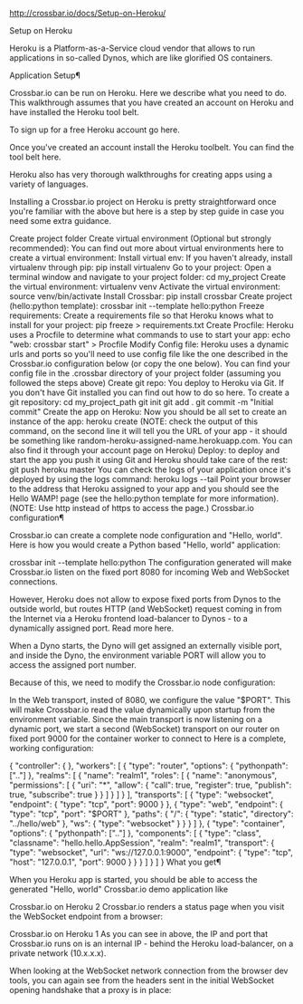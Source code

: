 http://crossbar.io/docs/Setup-on-Heroku/

Setup on Heroku

Heroku is a Platform-as-a-Service cloud vendor that allows to run applications in so-called Dynos, which are like glorified OS containers.

Application Setup¶

Crossbar.io can be run on Heroku. Here we describe what you need to do. This walkthrough assumes that you have created an account on Heroku and have installed the Heroku tool belt.

To sign up for a free Heroku account go here.

Once you've created an account install the Heroku toolbelt. You can find the tool belt here.

Heroku also has very thorough walkthroughs for creating apps using a variety of languages.

Installing a Crossbar.io project on Heroku is pretty straightforward once you're familiar with the above but here is a step by step guide in case you need some extra guidance.

Create project folder
Create virtual environment (Optional but strongly recommended): You can find out more about virtual environments here to create a virtual environment:
Install virtual env: If you haven't already, install virtualenv through pip: pip install virtualenv
Go to your project: Open a terminal window and navigate to your project folder: cd my_project
Create the virtual environment: virtualenv venv
Activate the virtual environment: source venv/bin/activate
Install Crossbar: pip install crossbar
Create project (hello:python template): crossbar init --template hello:python
Freeze requirements: Create a requirements file so that Heroku knows what to install for your project: pip freeze > requirements.txt
Create Procfile: Heroku uses a Procfile to determine what commands to use to start your app: echo "web: crossbar start" > Procfile
Modify Config file: Heroku uses a dynamic urls and ports so you'll need to use config file like the one described in the Crossbar.io configuration below (or copy the one below). You can find your config file in the .crossbar directory of your project folder (assuming you followed the steps above)
Create git repo: You deploy to Heroku via Git. If you don't have Git installed you can find out how to do so here. To create a git repository:
cd my_project_path
git init
git add .
git commit -m "Initial commit"
Create the app on Heroku: Now you should be all set to create an instance of the app: heroku create (NOTE: check the output of this command, on the second line it will tell you the URL of your app - it should be something like random-heroku-assigned-name.herokuapp.com. You can also find it through your account page on Heroku)
Deploy: to deploy and start the app you push it using Git and Heroku should take care of the rest: git push heroku master
You can check the logs of your application once it's deployed by using the logs command: heroku logs --tail
Point your browser to the address that Heroku assigned to your app and you should see the Hello WAMP! page (see the hello:python template for more information). (NOTE: Use http instead of https to access the page.)
Crossbar.io configuration¶

Crossbar.io can create a complete node configuration and "Hello, world". Here is how you would create a Python based "Hello, world" application:

crossbar init --template hello:python
The configuration generated will make Crossbar.io listen on the fixed port 8080 for incoming Web and WebSocket connections.

However, Heroku does not allow to expose fixed ports from Dynos to the outside world, but routes HTTP (and WebSocket) request coming in from the Internet via a Heroku frontend load-balancer to Dynos - to a dynamically assigned port. Read more here.

When a Dyno starts, the Dyno will get assigned an externally visible port, and inside the Dyno, the environment variable PORT will allow you to access the assigned port number.

Because of this, we need to modify the Crossbar.io node configuration:

In the Web transport, insted of 8080, we configure the value "$PORT". This will make Crossbar.io read the value dynamically upon startup from the environment variable.
Since the main transport is now listening on a dynamic port, we start a second (WebSocket) transport on our router on fixed port 9000 for the container worker to connect to
Here is a complete, working configuration:

{
    "controller": {
    },
    "workers": [
       {
          "type": "router",
          "options": {
             "pythonpath": [".."]
          },
          "realms": [
             {
                "name": "realm1",
                "roles": [
                   {
                      "name": "anonymous",
                      "permissions": [
                         {
                            "uri": "*",
                            "allow": {
                               "call": true,
                               "register": true,
                               "publish": true,
                               "subscribe": true
                            }
                         }
                      ]
                   }
                ]
             }
          ],
          "transports": [
             {
                "type": "websocket",
                "endpoint": {
                   "type": "tcp",
                   "port": 9000
                }
             },
             {
                "type": "web",
                "endpoint": {
                   "type": "tcp",
                   "port": "$PORT"
                },
                "paths": {
                   "/": {
                      "type": "static",
                      "directory": "../hello/web"
                   },
                   "ws": {
                      "type": "websocket"
                   }
                }
             }
          ]
       },
       {
          "type": "container",
          "options": {
             "pythonpath": [".."]
          },
           "components": [
             {
                "type": "class",
                "classname": "hello.hello.AppSession",
                "realm": "realm1",
                "transport": {
                   "type": "websocket",
                   "url": "ws://127.0.0.1:9000",
                   "endpoint": {
                      "type": "tcp",
                      "host": "127.0.0.1",
                      "port": 9000
                  }
                }
             }
          ]
       }
    ]
}
What you get¶

When you Heroku app is started, you should be able to access the generated "Hello, world" Crossbar.io demo application like

Crossbar.io on Heroku 2
Crossbar.io renders a status page when you visit the WebSocket endpoint from a browser:

Crossbar.io on Heroku 1
As you can see in above, the IP and port that Crossbar.io runs on is an internal IP - behind the Heroku load-balancer, on a private network (10.x.x.x).

When looking at the WebSocket network connection from the browser dev tools, you can again see from the headers sent in the initial WebSocket opening handshake that a proxy is in place:

